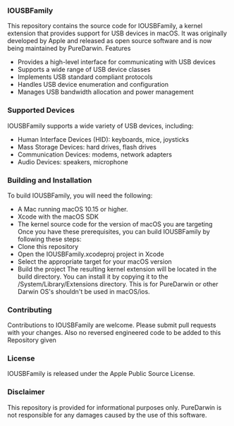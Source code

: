 ### IOUSBFamily
This repository contains the source code for IOUSBFamily, a kernel extension that provides support for USB devices in macOS. It was originally developed by Apple and released as open source software and is now being maintained by PureDarwin.
Features
 * Provides a high-level interface for communicating with USB devices
 * Supports a wide range of USB device classes
 * Implements USB standard compliant protocols
 * Handles USB device enumeration and configuration
 * Manages USB bandwidth allocation and power management

### Supported Devices
IOUSBFamily supports a wide variety of USB devices, including:
 * Human Interface Devices (HID): keyboards, mice, joysticks
 * Mass Storage Devices: hard drives, flash drives
 * Communication Devices: modems, network adapters
 * Audio Devices: speakers, microphone

### Building and Installation
To build IOUSBFamily, you will need the following:
 * A Mac running macOS 10.15 or higher. 
 * Xcode with the macOS SDK
 * The kernel source code for the version of macOS you are targeting
Once you have these prerequisites, you can build IOUSBFamily by following these steps:
 * Clone this repository
 * Open the IOUSBFamily.xcodeproj project in Xcode
 * Select the appropriate target for your macOS version
 * Build the project
The resulting kernel extension will be located in the build directory. You can install it by copying it to the /System/Library/Extensions directory.
This is for PureDarwin or other Darwin OS's shouldn't be used in macOS/ios. 

### Contributing
Contributions to IOUSBFamily are welcome. Please submit pull requests with your changes.
Also no reversed engineered code to be added to this Repository given 

### License
IOUSBFamily is released under the Apple Public Source License.

### Disclaimer
This repository is provided for informational purposes only. PureDarwin is not responsible for any damages caused by the use of this software.
